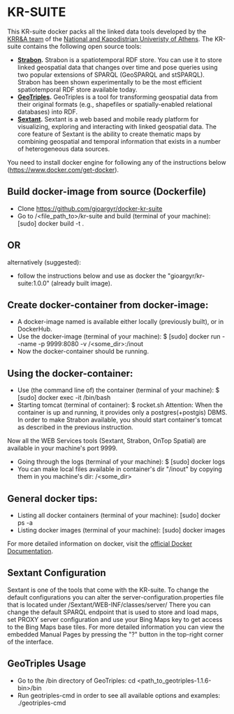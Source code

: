 # KR-SUITE
This KR-suite docker packs all the linked data tools developed by the [KRR&A team](http://kr.di.uoa.gr/) of the [National and Kapodistrian Univeristy of Athens](http://www.di.uoa.gr/). The KR-suite contains the following open source tools:
* __[Strabon](http://strabon.di.uoa.gr/).__ Strabon is a spatiotemporal RDF store. You can use it to store linked geospatial data that changes over time and pose queries using two popular extensions of SPARQL (GeoSPARQL and stSPARQL). Strabon has been shown experimentally to be the most efficient spatiotemporal RDF store available today.
* __[GeoTriples](http://geotriples.di.uoa.gr/).__ GeoTriples is a tool for transforming geospatial data from their original formats (e.g., shapefiles or spatially-enabled relational databases) into RDF.
* __[Sextant](http://sextant.di.uoa.gr/).__ Sextant is a web based and mobile ready platform for visualizing, exploring and interacting with linked geospatial data. The core feature of Sextant is the ability to create thematic maps by combining geospatial and temporal information that exists in a number of heterogeneous data sources.

You need to install docker engine for following any of the instructions below (https://www.docker.com/get-docker).

## Build docker-image from source (Dockerfile)
* Clone https://github.com/gioargyr/docker-kr-suite
* Go to /<file_path_to>/kr-suite and build (terminal of your machine): [sudo] docker build -t <docker-image-name> .

## OR
alternatively (suggested):
* follow the instructions below and use as docker <docker-image-name> the "gioargyr/kr-suite:1.0.0" (already built image).

## Create docker-container from docker-image:
* A docker-image named <docker-image-name> is available either locally (previously built), or in DockerHub.
* Use the docker-image (terminal of your machine): $ [sudo] docker run --name <docker-container-name> -p 9999:8080 -v /<some_dir>:/inout <docker-image-name>
* Now the docker-container <docker-container-name> should be running.

## Using the docker-container:
* Use (the command line of) the container (terminal of your machine): $ [sudo] docker exec -it <docker-container-name> /bin/bash
* Starting tomcat (terminal of container): $ rocket.sh
Attention: When the container is up and running, it provides only a postgres(+postgis) DBMS. In order to make Strabon available,
you should start container's tomcat as described in the previous instruction.

Now all the WEB Services tools (Sextant, Strabon, OnTop Spatial) are available in your machine's port 9999.

* Going through the logs (terminal of your machine): $ [sudo] docker logs <docker-container-name>
* You can make local files available in container's dir "/inout" by copying them in you machine's dir: /<some_dir>

## General docker tips:
* Listing all docker containers (terminal of your machine): [sudo] docker ps -a 
* Listing docker images (terminal of your machine): [sudo] docker images

For more detailed information on docker, visit the [official Docker Documentation](https://docs.docker.com/).

## Sextant Configuration
Sextant is one of the tools that come with the KR-suite. To change the default configurations you can alter the server-configuration.properties file that is located under /Sextant/WEB-INF/classes/server/
There you can change the default SPARQL endpoint that is used to store and load maps, set PROXY server configuration and use your Bing Maps key to get access to the Bing Maps base tiles. For more detailed information you can view the embedded Manual Pages by pressing the "?" button in the top-right corner of the interface.

## GeoTriples Usage
* Go to the /bin directory of GeoTriples: cd <path_to_geotriples-1.1.6-bin>/bin
* Run geotriples-cmd in order to see all available options and examples: ./geotriples-cmd